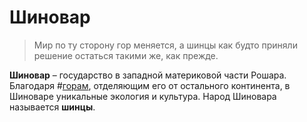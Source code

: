 # Шиновар

> Мир по ту сторону гор меняется, а шинцы как будто приняли решение остаться такими же, как прежде.

**Шиновар** – государство в западной материковой части Рошара. Благодаря #[горам](locations/misted-mountains), отделяющим его от остального континента, в Шиноваре уникальные экология и культура. Народ Шиновара называется **шинцы**.
